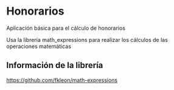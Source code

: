 # Honorarios

Aplicación básica para el cálculo de honorarios

Usa la librería math_expressions para realizar los cálculos de las 
operaciones matemáticas

## Información de la librería
https://github.com/fkleon/math-expressions
